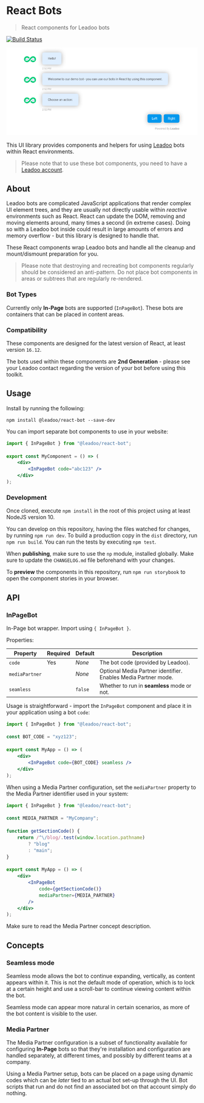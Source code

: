 # React Bots
> React components for Leadoo bots

[![Build Status](https://travis-ci.org/LeadooMT/react-bot.svg?branch=master)](https://travis-ci.org/LeadooMT/react-bot)

![Leadoo In-Page bot demo](demo.png)

This UI library provides components and helpers for using [Leadoo](https://leadoo.com/) bots within React environments.

> Please note that to use these bot components, you need to have a [Leadoo account](https://leadoo.com/get-leadoo/).

## About

Leadoo bots are complicated JavaScript applications that render complex UI element trees, and they are usually not directly usable within _reactive_ environments such as React. React can update the DOM, removing and moving elements around, many times a second (in extreme cases). Doing so with a Leadoo bot inside could result in large amounts of errors and memory overflow - but this library is designed to handle that.

These React components wrap Leadoo bots and handle all the cleanup and mount/dismount preparation for you.

> Please note that destroying and recreating bot components regularly should be considered an anti-pattern. Do not place bot components in areas or subtrees that are regularly re-rendered.

### Bot Types

Currently only **In-Page** bots are supported (`InPageBot`). These bots are containers that can be placed in content areas.

### Compatibility

These components are designed for the latest version of React, at least version `16.12`.

The bots used within these components are **2nd Generation** - please see your Leadoo contact regarding the version of your bot before using this toolkit.

## Usage

Install by running the following:

```shell
npm install @leadoo/react-bot --save-dev
```

You can import separate bot components to use in your website:

```jsx
import { InPageBot } from "@leadoo/react-bot";

export const MyComponent = () => (
    <div>
        <InPageBot code="abc123" />
    </div>
);
```

### Development

Once cloned, execute `npm install` in the root of this project using at least NodeJS version 10.

You can develop on this repository, having the files watched for changes, by running `npm run dev`. To build a production copy in the `dist` directory, run `npm run build`. You can run the tests by executing `npm test`.

When **publishing**, make sure to use the `np` module, installed globally. Make sure to update the `CHANGELOG.md` file beforehand with your changes.

To **preview** the components in this repository, run `npm run storybook` to open the component stories in your browser.

## API

### InPageBot

In-Page bot wrapper. Import using `{ InPageBot }`.

Properties:

| Property          | Required  | Default   | Description                           |
|-------------------|-----------|-----------|---------------------------------------|
| `code`            | Yes       | _None_    | The bot code (provided by Leadoo).    |
| `mediaPartner`    |           | _None_    | Optional Media Partner identifier. Enables Media Partner mode. |
| `seamless`        |           | `false`   | Whether to run in **seamless** mode or not. |

Usage is straightforward - import the `InPageBot` component and place it in your application using a bot `code`:

```jsx
import { InPageBot } from "@leadoo/react-bot";

const BOT_CODE = "xyz123";

export const MyApp = () => (
    <div>
        <InPageBot code={BOT_CODE} seamless />
    </div>
);
```

When using a Media Partner configuration, set the `mediaPartner` property to the Media Partner identifier used in your system:

```jsx
import { InPageBot } from "@leadoo/react-bot";

const MEDIA_PARTNER = "MyCompany";

function getSectionCode() {
    return /^\/blog/.test(window.location.pathname)
        ? "blog"
        : "main";
}

export const MyApp = () => (
    <div>
        <InPageBot
            code={getSectionCode()}
            mediaPartner={MEDIA_PARTNER}
        />
    </div>
);
```

Make sure to read the Media Partner concept description.

## Concepts

### Seamless mode

Seamless mode allows the bot to continue expanding, vertically, as content appears within it. This is not the default mode of operation, which is to lock at a certain height and use a scroll-bar to continue viewing content within the bot.

Seamless mode can appear more natural in certain scenarios, as more of the bot content is visible to the user.

### Media Partner

The Media Partner configuration is a subset of functionality available for configuring **In-Page** bots so that they're installation and configuration are handled separately, at different times, and possibly by different teams at a company.

Using a Media Partner setup, bots can be placed on a page using dynamic codes which can be _later_ tied to an actual bot set-up through the UI. Bot scripts that run and do not find an associated bot on that account simply do nothing.
